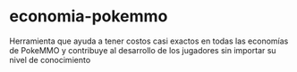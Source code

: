 # economia-pokemmo
Herramienta que ayuda a tener costos casi exactos en todas las economías de PokeMMO y contribuye al desarrollo de los jugadores sin importar su nivel de conocimiento
